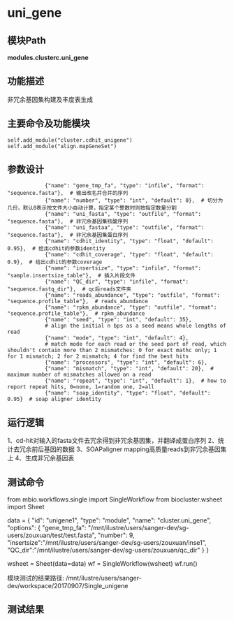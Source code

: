 uni_gene
==========================

模块Path
-----------

**modules.clusterc.uni_gene**

功能描述
-----------------------------------

非冗余基因集构建及丰度表生成

主要命令及功能模块
-----------------------------------

```
self.add_module("cluster.cdhit_unigene")
self.add_module("align.mapGeneSet")

```

参数设计
-----------------------------------

```
            {"name": "gene_tmp_fa", "type": "infile", "format": "sequence.fasta"},  # 输出改名并合并的序列
            {"name": "number", "type": "int", "default": 0},  # 切分为几份，默认0表示按文件大小自动计算，指定某个整数时则按指定数量分割
            {"name": "uni_fasta", "type": "outfile", "format": "sequence.fasta"},  # 非冗余基因集核酸序列
            {"name": "uni_fastaa", "type": "outfile", "format": "sequence.fasta"},  # 非冗余基因集蛋白序列
            {"name": "cdhit_identity", "type": "float", "default": 0.95},  # 给出cdhit的参数identity
            {"name": "cdhit_coverage", "type": "float", "default": 0.9},  # 给出cdhit的参数coverage
            {"name": "insertsize", "type": "infile", "format": "sample.insertsize_table"},  # 插入片段文件
            {"name": "QC_dir", "type": "infile", "format": "sequence.fastq_dir"},  # qc后reads文件夹
            {"name": "reads_abundance", "type": "outfile", "format": "sequence.profile_table"},  # reads_abundance
            {"name": "rpkm_abundance", "type": "outfile", "format": "sequence.profile_table"},  # rpkm_abundance
            {"name": "seed", "type": "int", "default": 35},
            # align the initial n bps as a seed means whole lengths of read
            {"name": "mode", "type": "int", "default": 4},
            # match mode for each read or the seed part of read, which shouldn't contain more than 2 mismatches: 0 for exact mathc only; 1 for 1 mismatch; 2 for 2 mismatch; 4 for find the best hits
            {"name": "processors", "type": "int", "default": 6},
            {"name": "mismatch", "type": "int", "default": 20},  # maximum number of mismatches allowed on a read
            {"name": "repeat", "type": "int", "default": 1},  # how to report repeat hits, 0=none, 1=random one, 2=all
            {"name": "soap_identity", "type": "float", "default": 0.95}  # soap aligner identity

```

运行逻辑
-----------------------------------

1、cd-hit对输入的fasta文件去冗余得到非冗余基因集，并翻译成蛋白序列
2、统计去冗余前后基因的数据
3、SOAPaligner mapping高质量reads到非冗余基因集上
4、生成非冗余基因表

测试命令
-----------------------------------
from mbio.workflows.single import SingleWorkflow
from biocluster.wsheet import Sheet

data = {
      "id": "unigene1",
       "type": "module",
       "name": "cluster.uni_gene",
       "options": {
          "gene_tmp_fa": "/mnt/ilustre/users/sanger-dev/sg-users/zouxuan/test/test.fasta",
          "number": 9,
          "insertsize":"/mnt/ilustre/users/sanger-dev/sg-users/zouxuan/inse1",
          "QC_dir":"/mnt/ilustre/users/sanger-dev/sg-users/zouxuan/qc_dir"
           }
      }

wsheet = Sheet(data=data)
wf = SingleWorkflow(wsheet)
wf.run()

模块测试的结果路径:
/mnt/ilustre/users/sanger-dev/workspace/20170907/Single_unigene

测试结果
-----------------------------------